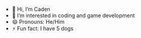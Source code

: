 - 👋 Hi, I’m Caden
- 👀 I’m interested in coding and game development
- 😄 Pronouns: He/Him
- ⚡ Fun fact: I have 5 dogs

<!---
CH121105/CH121105 is a ✨ special ✨ repository because its `README.md` (this file) appears on your GitHub profile.
You can click the Preview link to take a look at your changes.
--->
